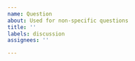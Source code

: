 ```yaml
---
name: Question
about: Used for non-specific questions
title: ''
labels: discussion
assignees: ''

---
```



